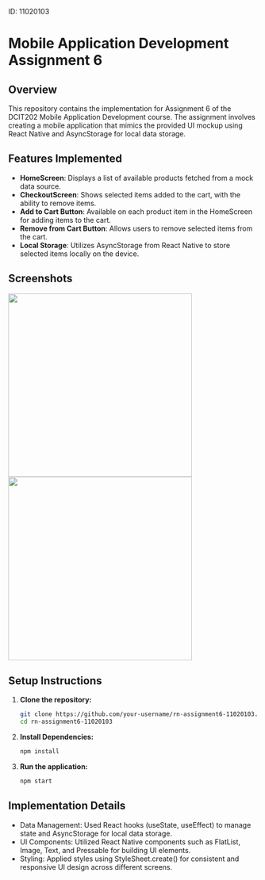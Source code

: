 ID: 11020103

# Mobile Application Development Assignment 6

## Overview

This repository contains the implementation for Assignment 6 of the DCIT202 Mobile Application Development course. The assignment involves creating a mobile application that mimics the provided UI mockup using React Native and AsyncStorage for local data storage.

## Features Implemented

- **HomeScreen**: Displays a list of available products fetched from a mock data source.
- **CheckoutScreen**: Shows selected items added to the cart, with the ability to remove items.
- **Add to Cart Button**: Available on each product item in the HomeScreen for adding items to the cart.
- **Remove from Cart Button**: Allows users to remove selected items from the cart.
- **Local Storage**: Utilizes AsyncStorage from React Native to store selected items locally on the device.

## Screenshots
<img src="https://i.ibb.co/8dQCvfT/Screenshot-20240703-011421.jpg" width="370"/>
<img src="https://i.ibb.co/6wLH82h/Screenshot-20240703-011425.jpg" width="370"/>

## Setup Instructions

1. **Clone the repository:**

   ```bash
   git clone https://github.com/your-username/rn-assignment6-11020103.git
   cd rn-assignment6-11020103
2. **Install Dependencies:**

   ```bash
   npm install
3. **Run the application:**

   ```bash
   npm start

## Implementation Details
 - Data Management: Used React hooks (useState, useEffect) to manage state and AsyncStorage for local data storage.
 - UI Components: Utilized React Native components such as FlatList, Image, Text, and Pressable for building UI elements.
 - Styling: Applied styles using StyleSheet.create() for consistent and responsive UI design across different screens.


